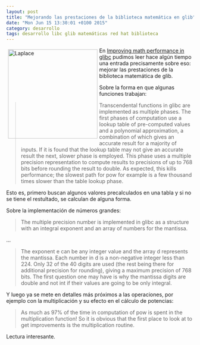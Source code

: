 ```yaml
---
layout: post
title: "Mejorando las prestaciones de la biblioteca matemática en glib"
date: "Mon Jun 15 13:30:01 +0100 2015"
category: desarrollo
tags: desarrollo libc glib matemáticas red hat biblioteca
---
```






<a href="https://www.flickr.com/photos/fernand0/15324955972/" title="Un matemático"><img src="https://farm3.staticflickr.com/2942/15324955972_9750ce869e_m.jpg" width="240"  alt="Laplace" style="float:left; margin:5px"></a>

En [Improving math performance in glibc](http://developerblog.redhat.com/2015/01/02/improving-math-performance-in-glibc/) pudimos leer hace algún tiempo una entrada precisamente sobre eso: mejorar las prestaciones de la biblioteca matemática de glib. 

Sobre la forma en que algunas funciones trabajan:

> Transcendental functions in glibc are implemented as multiple phases. The first phases of computation use a lookup table of pre-computed values and a polynomial approximation, a combination of which gives an accurate result for a majority of inputs. If it is found that the lookup table may not give an accurate result the next, slower phase is employed. This phase uses a multiple precision representation to compute results to precisions of up to 768 bits before rounding the result to double. As expected, this kills performance; the slowest path for pow for example is a few thousand times slower than the table lookup phase.

Esto es, primero buscan algunos valores precalculados en una tabla y si no se tiene el restultado, se calculan de alguna forma.

Sobre la implementación de números grandes:

> The multiple precision number is implemented in glibc as a structure with an integral exponent and an array of numbers for the mantissa. 

...

> The exponent e can be any integer value and the array d represents the mantissa. Each number in d is a non-negative integer less than 224. Only 32 of the 40 digits are used (the rest being there for additional precision for rounding), giving a maximum precision of 768 bits. The first question one may have is why the mantissa digits are double and not int if their values are going to be only integral.

Y luego ya se mete en detalles más próximos a las operaciones, por ejemplo con la multiplicación y su efecto en el cálculo de potencias:


> As much as 97% of the time in computation of pow is spent in the multiplication function! So it is obvious that the first place to look at to get improvements is the multiplication routine.

Lectura interesante.
